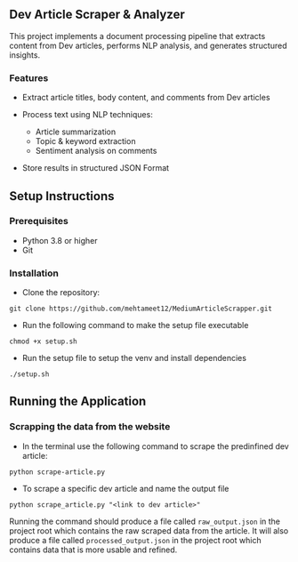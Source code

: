 ## Dev Article Scraper & Analyzer

This project implements a document processing pipeline that extracts content from Dev articles, performs NLP analysis, and generates structured insights.

### Features

- Extract article titles, body content, and comments from Dev articles
- Process text using NLP techniques:

  - Article summarization
  - Topic & keyword extraction
  - Sentiment analysis on comments

- Store results in structured JSON Format

## Setup Instructions

### Prerequisites

- Python 3.8 or higher
- Git

### Installation

- Clone the repository:

```
git clone https://github.com/mehtameet12/MediumArticleScrapper.git
```

- Run the following command to make the setup file executable

```
chmod +x setup.sh
```

- Run the setup file to setup the venv and install dependencies

```
./setup.sh
```

## Running the Application

### Scrapping the data from the website

- In the terminal use the following command to scrape the predinfined dev article:

```
python scrape-article.py
```

- To scrape a specific dev article and name the output file

```
python scrape_article.py "<link to dev article>"
```

Running the command should produce a file called `raw_output.json` in the project root which contains the raw scraped data from the article. 
It will also produce a file called `processed_output.json` in the project root which contains data that is more usable and refined.
